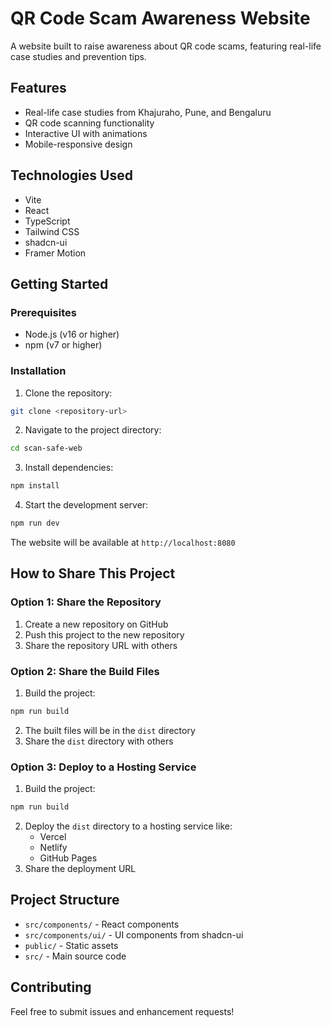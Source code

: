 # QR Code Scam Awareness Website

A website built to raise awareness about QR code scams, featuring real-life case studies and prevention tips.

## Features

- Real-life case studies from Khajuraho, Pune, and Bengaluru
- QR code scanning functionality
- Interactive UI with animations
- Mobile-responsive design

## Technologies Used

- Vite
- React
- TypeScript
- Tailwind CSS
- shadcn-ui
- Framer Motion

## Getting Started

### Prerequisites

- Node.js (v16 or higher)
- npm (v7 or higher)

### Installation

1. Clone the repository:
```bash
git clone <repository-url>
```

2. Navigate to the project directory:
```bash
cd scan-safe-web
```

3. Install dependencies:
```bash
npm install
```

4. Start the development server:
```bash
npm run dev
```

The website will be available at `http://localhost:8080`

## How to Share This Project

### Option 1: Share the Repository
1. Create a new repository on GitHub
2. Push this project to the new repository
3. Share the repository URL with others

### Option 2: Share the Build Files
1. Build the project:
```bash
npm run build
```
2. The built files will be in the `dist` directory
3. Share the `dist` directory with others

### Option 3: Deploy to a Hosting Service
1. Build the project:
```bash
npm run build
```
2. Deploy the `dist` directory to a hosting service like:
   - Vercel
   - Netlify
   - GitHub Pages
3. Share the deployment URL

## Project Structure

- `src/components/` - React components
- `src/components/ui/` - UI components from shadcn-ui
- `public/` - Static assets
- `src/` - Main source code

## Contributing

Feel free to submit issues and enhancement requests!
